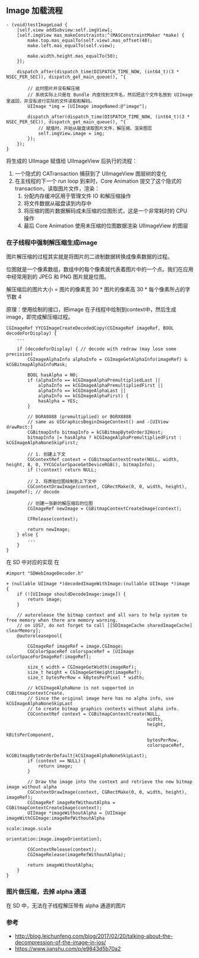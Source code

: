 ## Image 加载流程

```
- (void)testImageLoad {
    [self.view addSubview:self.imgView];
    [self.imgView mas_makeConstraints:^(MASConstraintMaker *make) {
        make.top.mas_equalTo(self.view).mas_offset(40);
        make.left.mas_equalTo(self.view);
        
        make.width.height.mas_equalTo(50);
    }];
    
    dispatch_after(dispatch_time(DISPATCH_TIME_NOW, (int64_t)(3 * NSEC_PER_SEC)), dispatch_get_main_queue(), ^{
        
        // 此时图片并没有解压缩
        // 系统实际上只是在 Bundle 内查找到文件名，然后把这个文件名放到 UIImage 里返回，并没有进行实际的文件读取和解码。
        UIImage *img = [UIImage imageNamed:@"image"];
        
        dispatch_after(dispatch_time(DISPATCH_TIME_NOW, (int64_t)(3 * NSEC_PER_SEC)), dispatch_get_main_queue(), ^{
            // 赋值时，开始从磁盘读取图片文件，解压缩，渲染图层
            self.imgView.image = img;
        });
    });
}
```

将生成的 UIImage 赋值给 UIImageView 后执行的流程：

1. 一个隐式的 CATransaction 捕获到了 UIImageView 图层树的变化
2. 在主线程的下一个 run loop 到来时，Core Animation 提交了这个隐式的 transaction，读取图片文件，渲染：
   1. 分配内存缓冲区用于管理文件 IO 和解压缩操作
   2. 将文件数据从磁盘读到内存中
   3. 将压缩的图片数据解码成未压缩的位图形式，这是一个非常耗时的 CPU 操作
   4. 最后 Core Animation 使用未压缩的位图数据渲染 UIImageView 的图层

### 在子线程中强制解压缩生成image

图片解压缩的过程其实就是将图片的二进制数据转换成像素数据的过程。

位图就是一个像素数组，数组中的每个像素就代表着图片中的一个点。我们在应用中经常用到的 JPEG 和 PNG 图片就是位图。

解压缩后的图片大小 = 图片的像素宽 30 * 图片的像素高 30 * 每个像素所占的字节数 4

原理：使用绘制的接口，把image 在子线程中绘制到context中，然后生成image，即完成解压缩过程。

```
CGImageRef YYCGImageCreateDecodedCopy(CGImageRef imageRef, BOOL decodeForDisplay) {
    ...

    if (decodeForDisplay) { // decode with redraw (may lose some precision)
        CGImageAlphaInfo alphaInfo = CGImageGetAlphaInfo(imageRef) & kCGBitmapAlphaInfoMask;

        BOOL hasAlpha = NO;
        if (alphaInfo == kCGImageAlphaPremultipliedLast ||
            alphaInfo == kCGImageAlphaPremultipliedFirst ||
            alphaInfo == kCGImageAlphaLast ||
            alphaInfo == kCGImageAlphaFirst) {
            hasAlpha = YES;
        }

        // BGRA8888 (premultiplied) or BGRX8888
        // same as UIGraphicsBeginImageContext() and -[UIView drawRect:]
        CGBitmapInfo bitmapInfo = kCGBitmapByteOrder32Host;
        bitmapInfo |= hasAlpha ? kCGImageAlphaPremultipliedFirst : kCGImageAlphaNoneSkipFirst;

        // 1. 创建上下文
        CGContextRef context = CGBitmapContextCreate(NULL, width, height, 8, 0, YYCGColorSpaceGetDeviceRGB(), bitmapInfo);
        if (!context) return NULL;

        // 2. 将原始位图绘制到上下文中
        CGContextDrawImage(context, CGRectMake(0, 0, width, height), imageRef); // decode
        
        // 创建一张新的解压缩后的位图
        CGImageRef newImage = CGBitmapContextCreateImage(context);
        
        CFRelease(context);

        return newImage;
    } else {
        ...
    }
}
```

在 SD 中对应的实现 在 
```
#import "SDWebImageDecoder.h"

+ (nullable UIImage *)decodedImageWithImage:(nullable UIImage *)image {
    if (![UIImage shouldDecodeImage:image]) {
        return image;
    }
    
    // autorelease the bitmap context and all vars to help system to free memory when there are memory warning.
    // on iOS7, do not forget to call [[SDImageCache sharedImageCache] clearMemory];
    @autoreleasepool{
        
        CGImageRef imageRef = image.CGImage;
        CGColorSpaceRef colorspaceRef = [UIImage colorSpaceForImageRef:imageRef];
        
        size_t width = CGImageGetWidth(imageRef);
        size_t height = CGImageGetHeight(imageRef);
        size_t bytesPerRow = kBytesPerPixel * width;

        // kCGImageAlphaNone is not supported in CGBitmapContextCreate.
        // Since the original image here has no alpha info, use kCGImageAlphaNoneSkipLast
        // to create bitmap graphics contexts without alpha info.
        CGContextRef context = CGBitmapContextCreate(NULL,
                                                     width,
                                                     height,
                                                     kBitsPerComponent,
                                                     bytesPerRow,
                                                     colorspaceRef,
                                                     kCGBitmapByteOrderDefault|kCGImageAlphaNoneSkipLast);
        if (context == NULL) {
            return image;
        }
        
        // Draw the image into the context and retrieve the new bitmap image without alpha
        CGContextDrawImage(context, CGRectMake(0, 0, width, height), imageRef);
        CGImageRef imageRefWithoutAlpha = CGBitmapContextCreateImage(context);
        UIImage *imageWithoutAlpha = [UIImage imageWithCGImage:imageRefWithoutAlpha
                                                         scale:image.scale
                                                   orientation:image.imageOrientation];
        
        CGContextRelease(context);
        CGImageRelease(imageRefWithoutAlpha);
        
        return imageWithoutAlpha;
    }
}
```


### 图片做压缩，去掉 alpha 通道

在 SD 中，无法在子线程解压带有 alpha 通道的图片


### 参考
- http://blog.leichunfeng.com/blog/2017/02/20/talking-about-the-decompression-of-the-image-in-ios/
- https://www.jianshu.com/p/e9843d5b70a2
